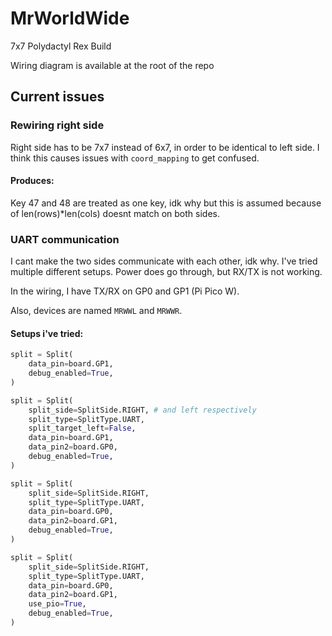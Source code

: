 # MrWorldWide
7x7 Polydactyl Rex Build

Wiring diagram is available at the root of the repo

## Current issues

### Rewiring right side 
Right side has to be 7x7 instead of 6x7, in order to be identical to left side. I think this causes issues with `coord_mapping` to get confused. 
#### Produces:
Key 47 and 48 are treated as one key, idk why but this is assumed because of len(rows)*len(cols) doesnt match on both sides.

### UART communication
I cant make the two sides communicate with each other, idk why. I've tried multiple different setups. Power does go through, but RX/TX is not working.

In the wiring, I have TX/RX on GP0 and GP1 (Pi Pico W). 

Also, devices are named `MRWWL` and `MRWWR`.

#### Setups i've tried:
```python
split = Split(
    data_pin=board.GP1,
    debug_enabled=True,
)
```
```python
split = Split(
    split_side=SplitSide.RIGHT, # and left respectively
    split_type=SplitType.UART,
    split_target_left=False,
    data_pin=board.GP1,
    data_pin2=board.GP0,
    debug_enabled=True,
)
```
```python
split = Split(
    split_side=SplitSide.RIGHT,
    split_type=SplitType.UART,
    data_pin=board.GP0,
    data_pin2=board.GP1,
    debug_enabled=True,
)
```
```python
split = Split(
    split_side=SplitSide.RIGHT,
    split_type=SplitType.UART,
    data_pin=board.GP0,
    data_pin2=board.GP1,
    use_pio=True,
    debug_enabled=True,
)
```
